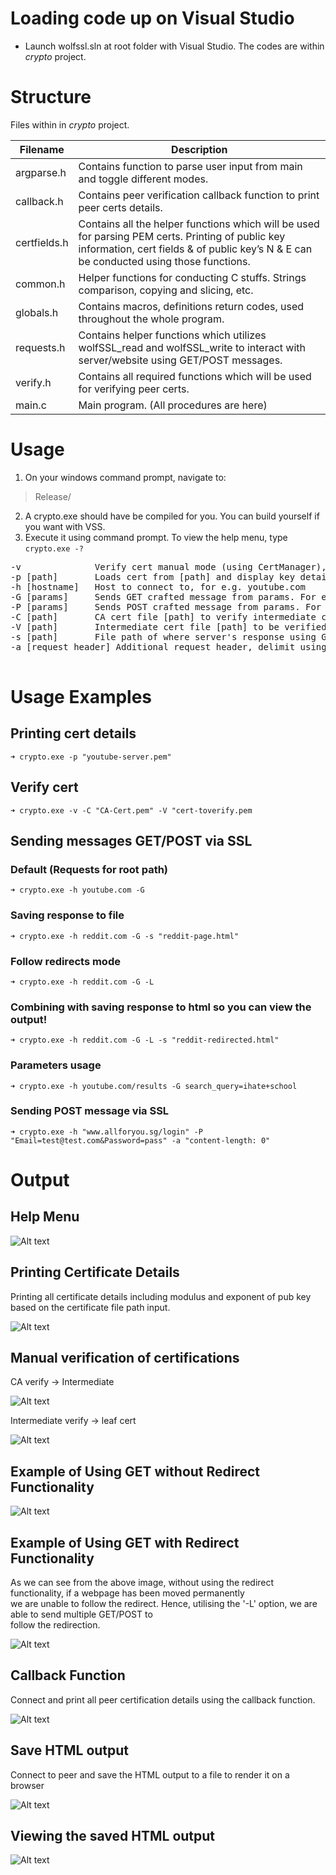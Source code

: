 # Loading code up on Visual Studio
- Launch wolfssl.sln at root folder with Visual Studio. The codes are within *crypto* project.

# Structure
Files within in *crypto* project.

| Filename | Description |
| --- | --- |
| argparse.h | Contains function to parse user input from main and toggle different modes. |
| callback.h | Contains peer verification callback function to print peer certs details. |
| certfields.h | Contains all the helper functions which will be used for parsing PEM certs. Printing of public key information, cert fields & of public key’s N & E can be conducted using those functions. |
| common.h | Helper functions for conducting C stuffs. Strings comparison, copying and slicing, etc. |
| globals.h | Contains macros, definitions return codes, used throughout the whole program. |
| requests.h | Contains helper functions which utilizes wolfSSL_read and wolfSSL_write to interact with server/website using GET/POST messages. |
| verify.h | Contains all required functions which will be used for verifying peer certs. 
| main.c | Main program. (All procedures are here)  |


# Usage
1. On your windows command prompt, navigate to:
> Release/
2. A crypto.exe should have be compiled for you. You can build yourself if you want with VSS.
3. Execute it using command prompt. To view the help menu, type `crypto.exe -?`
<pre>
-v              Verify cert manual mode (using CertManager), please specify -C and -V certs.
-p [path]       Loads cert from [path] and display key details (With M & E inclusive)
-h [hostname]   Host to connect to, for e.g. youtube.com
-G [params]     Sends GET crafted message from params. For example sch=sit&name=luliming. Concat with '&' symbol.
-P [params]     Sends POST crafted message from params. For example sch=sit&name=luliming. Concat with '&' symbol.
-C [path]       CA cert file [path] to verify intermediate cert.
-V [path]       Intermediate cert file [path] to be verified by CA cert specified.
-s [path]       File path of where server's response using GET/POST will be saved into.
-a [request header] Additional request header, delimit using '&' E.g. "Connection: close&Content-Length: 0"

</pre>


# Usage Examples

## Printing cert details
`➜ crypto.exe -p "youtube-server.pem"`

## Verify cert
`➜ crypto.exe -v -C "CA-Cert.pem" -V "cert-toverify.pem`

## Sending messages GET/POST via SSL
### Default (Requests for root path)
`➜ crypto.exe -h youtube.com -G` 

### Saving response to file
`➜ crypto.exe -h reddit.com -G -s "reddit-page.html"`

### Follow redirects mode
`➜ crypto.exe -h reddit.com -G -L`

### Combining with saving response to html so you can view the output!
`➜ crypto.exe -h reddit.com -G -L -s "reddit-redirected.html"`

### Parameters usage
`➜ crypto.exe -h youtube.com/results -G search_query=ihate+school`

### Sending POST message via SSL
`➜ crypto.exe -h "www.allforyou.sg/login" -P "Email=test@test.com&Password=pass" -a "content-length: 0"`

# Output
## Help Menu
![Alt text](Screenshots/Help%20Menu.png?raw=true "Title")

## Printing Certificate Details
Printing all certificate details including modulus and exponent of pub key based on the certificate file path input.

![Alt text](Screenshots/Printint%20Cert%20Details.png?raw=true "Title")

## Manual verification of certifications
CA verify -> Intermediate

![Alt text](Screenshots/CA%20verify.png?raw=true "Title")

Intermediate verify -> leaf cert

![Alt text](Screenshots/Intermediate%20verify.png?raw=true "Title")

## Example of Using GET without Redirect Functionality
![Alt text](Screenshots/GET%20without%20Redirect.png?raw=true "Title")

## Example of Using GET with Redirect Functionality
As we can see from the above image, without using the redirect functionality, if a webpage has been moved permanently <br/>
we are unable to follow the redirect. Hence, utilising the '-L' option, we are able to send multiple GET/POST to <br/>
follow the redirection. <br/>

![Alt text](Screenshots/With%20redirect.png?raw=true "Title")

## Callback Function
Connect and print all peer certification details using the callback function.

![Alt text](Screenshots/callback%20function.png?raw=true "Title")

## Save HTML output
Connect to peer and save the HTML output to a file to render it on a browser

![Alt text](Screenshots/save%20html%20output.png?raw=true "Title")

## Viewing the saved HTML output
![Alt text](Screenshots/open%20page.png?raw=true "Title")


